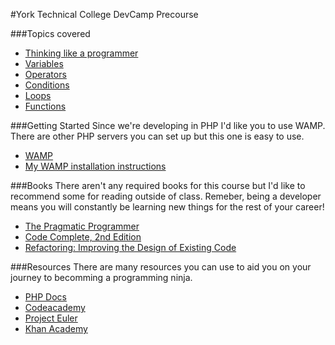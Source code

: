 #York Technical College DevCamp Precourse

###Topics covered

* [Thinking like a programmer](https://github.com/kahlow/YTC-Dev-PreCourse/blob/master/thinking-like-a-programmer/thought.md)
* [Variables](https://github.com/kahlow/YTC-Dev-PreCourse/blob/master/variables/variables.md)
* [Operators](https://github.com/kahlow/YTC-Dev-PreCourse/blob/master/operators/operators.md)
* [Conditions](https://github.com/kahlow/YTC-Dev-PreCourse/blob/master/Conditions/conditionals.md)
* [Loops](https://github.com/kahlow/YTC-Dev-PreCourse/blob/master/loops/loops.md)
* [Functions](https://github.com/kahlow/YTC-Dev-PreCourse/blob/master/functions/functions.md)

###Getting Started
Since we're developing in PHP I'd like you to use WAMP. There are other PHP servers you can set up but this one is easy to use.

* [WAMP](http://www.wampserver.com/en/)
* [My WAMP installation instructions](https://github.com/kahlow/YTC-Dev-PreCourse/blob/master/WAMP/installation.md)


###Books
There aren't any required books for this course but I'd like to recommend some for reading outside of class. Remeber, being a developer means you will constantly be learning new things for the rest of your career!

* [The Pragmatic Programmer](https://pragprog.com/book/tpp/the-pragmatic-programmer)
* [Code Complete, 2nd Edition](http://www.cc2e.com/Default.aspx)
* [Refactoring: Improving the Design of Existing Code](http://martinfowler.com/books/refactoring.html)

###Resources
There are many resources you can use to aid you on your journey to becomming a programming ninja.

* [PHP Docs](http://php.net/manual/en/)
* [Codeacademy](http://www.codecademy.com/)
* [Project Euler](https://projecteuler.net/)
* [Khan Academy](https://www.khanacademy.org)
